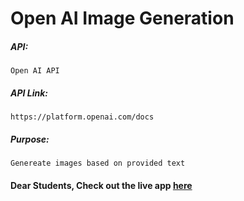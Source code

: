 # Open AI Image Generation

##### API:
    Open AI API

##### API Link:
    https://platform.openai.com/docs

##### Purpose:
    Genereate images based on provided text

#### Dear Students, Check out the live app [here](http://203.193.173.125/buildriseshine/openai/dalle-e2-image)
